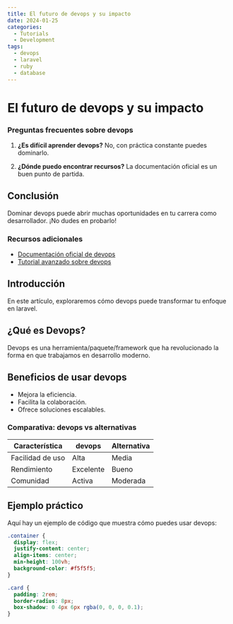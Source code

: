 ```yaml
---
title: El futuro de devops y su impacto
date: 2024-01-25
categories: 
  - Tutorials
  - Development
tags:
  - devops
  - laravel
  - ruby
  - database
---
```


# El futuro de devops y su impacto

### Preguntas frecuentes sobre devops

1. **¿Es difícil aprender devops?**
   No, con práctica constante puedes dominarlo.

2. **¿Dónde puedo encontrar recursos?**
   La documentación oficial es un buen punto de partida.

## Conclusión

Dominar devops puede abrir muchas oportunidades en tu carrera como desarrollador. ¡No dudes en probarlo!

### Recursos adicionales

- [Documentación oficial de devops](https://example.com)
- [Tutorial avanzado sobre devops](https://example.com/tutorial)

## Introducción

En este artículo, exploraremos cómo devops puede transformar tu enfoque en laravel.

## ¿Qué es Devops?

Devops es una herramienta/paquete/framework que ha revolucionado la forma en que trabajamos en desarrollo moderno.

## Beneficios de usar devops

- Mejora la eficiencia.
- Facilita la colaboración.
- Ofrece soluciones escalables.

### Comparativa: devops vs alternativas

| Característica | devops | Alternativa |
|---------------|-------------|------------|
| Facilidad de uso | Alta | Media |
| Rendimiento | Excelente | Bueno |
| Comunidad | Activa | Moderada |

## Ejemplo práctico

Aquí hay un ejemplo de código que muestra cómo puedes usar devops:

```css
.container {
  display: flex;
  justify-content: center;
  align-items: center;
  min-height: 100vh;
  background-color: #f5f5f5;
}

.card {
  padding: 2rem;
  border-radius: 8px;
  box-shadow: 0 4px 6px rgba(0, 0, 0, 0.1);
}
```